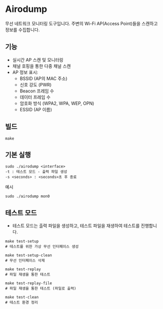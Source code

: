# Airodump

무선 네트워크 모니터링 도구입니다. 주변의 Wi-Fi AP(Access Point)들을 스캔하고 정보를 수집합니다.

## 기능

- 실시간 AP 스캔 및 모니터링
- 채널 호핑을 통한 다중 채널 스캔
- AP 정보 표시:
  - BSSID (AP의 MAC 주소)
  - 신호 강도 (PWR)
  - Beacon 프레임 수
  - 데이터 프레임 수
  - 암호화 방식 (WPA2, WPA, WEP, OPN)
  - ESSID (AP 이름)

## 빌드
```
make
```

## 기본 실행
```
sudo ./airodump <interface>
-t : 테스트 모드 - 출력 파일 생성
-s <seconds> : <seconds>초 후 종료
```

예시
```
sudo ./airodump mon0
```

## 테스트 모드
- 테스트 모드는 출력 파일을 생성하고, 테스트 파일을 재생하여 테스트를 진행합니다.
```
make test-setup
# 테스트를 위한 가상 무선 인터페이스 생성
```
```
make test-setup-clean
# 무선 인터페이스 삭제
```
```
make test-replay
# 파일 재생을 통한 테스트
```
```
make test-replay-file
# 파일 재생을 통한 테스트 (파일로 출력)
```
```
make test-clean
# 테스트 환경 정리
```